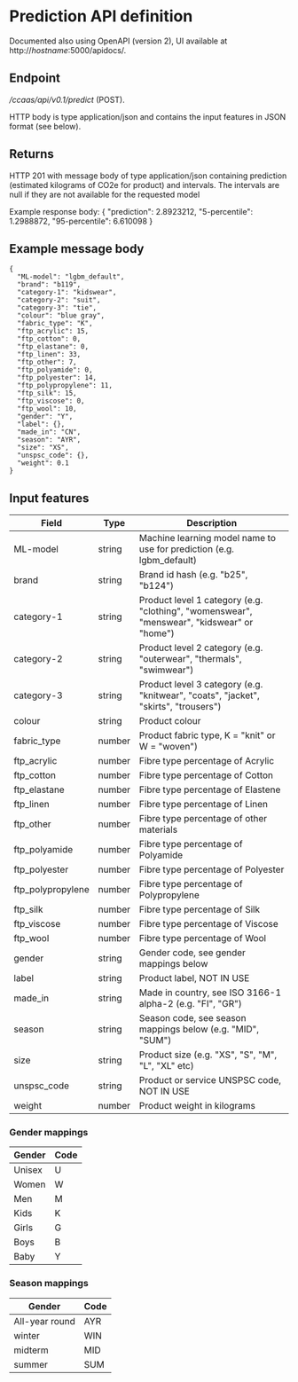 # Prediction API definition

Documented also using OpenAPI (version 2), UI available at http://*hostname*:5000/apidocs/.

## Endpoint
*/ccaas/api/v0.1/predict* (POST).

HTTP body is type application/json and contains the input features in JSON format (see below).

## Returns
HTTP 201 with message body of type application/json containing prediction (estimated kilograms of CO2e for product) and intervals. The intervals are null if they are not available for the requested model

Example response body:
{
  "prediction": 2.8923212,
  "5-percentile": 1.2988872,
  "95-percentile": 6.610098 
}

## Example message body
```
{
  "ML-model": "lgbm_default",
  "brand": "b119",
  "category-1": "kidswear",
  "category-2": "suit",
  "category-3": "tie",
  "colour": "blue gray",
  "fabric_type": "K",
  "ftp_acrylic": 15,
  "ftp_cotton": 0,
  "ftp_elastane": 0,
  "ftp_linen": 33,
  "ftp_other": 7,
  "ftp_polyamide": 0,
  "ftp_polyester": 14,
  "ftp_polypropylene": 11,
  "ftp_silk": 15,
  "ftp_viscose": 0,
  "ftp_wool": 10,
  "gender": "Y",
  "label": {},
  "made_in": "CN",
  "season": "AYR",
  "size": "XS",
  "unspsc_code": {},
  "weight": 0.1
}
```

## Input features

| Field | Type | Description
| --- | --- | --- |
| ML-model | string | Machine learning model name to use for prediction (e.g. lgbm_default)
| brand | string | Brand id hash (e.g. "b25", "b124")
| category-1 | string | Product level 1 category (e.g. "clothing", "womenswear", "menswear", "kidswear" or "home")
| category-2 | string | Product level 2 category (e.g. "outerwear", "thermals", "swimwear")
| category-3 | string | Product level 3 category (e.g. "knitwear", "coats", "jacket", "skirts", "trousers")
| colour | string | Product colour
| fabric_type | number | Product fabric type, K = "knit" or W = "woven")
| ftp_acrylic | number | Fibre type percentage of Acrylic
| ftp_cotton | number | Fibre type percentage of Cotton
| ftp_elastane | number | Fibre type percentage of Elastene
| ftp_linen | number | Fibre type percentage of Linen
| ftp_other | number | Fibre type percentage of other materials
| ftp_polyamide | number | Fibre type percentage of Polyamide
| ftp_polyester | number | Fibre type percentage of Polyester
| ftp_polypropylene | number | Fibre type percentage of Polypropylene
| ftp_silk | number | Fibre type percentage of Silk
| ftp_viscose | number | Fibre type percentage of Viscose
| ftp_wool | number | Fibre type percentage of Wool
| gender | string | Gender code, see gender mappings below
| label | string | Product label, NOT IN USE
| made_in | string | Made in country, see ISO 3166-1 alpha-2 (e.g. "FI", "GR")
| season | string | Season code, see season mappings below (e.g. "MID", "SUM")
| size | string | Product size (e.g. "XS", "S", "M", "L", "XL" etc)
| unspsc_code | string | Product or service UNSPSC code, NOT IN USE
| weight | number | Product weight in kilograms

### Gender mappings

| Gender | Code
| --- | --- |
| Unisex | U
| Women | W
| Men | M
| Kids | K
| Girls | G
| Boys | B
| Baby | Y

### Season mappings

| Gender | Code
| --- | --- |
| All-year round | AYR
| winter | WIN
| midterm | MID
| summer | SUM